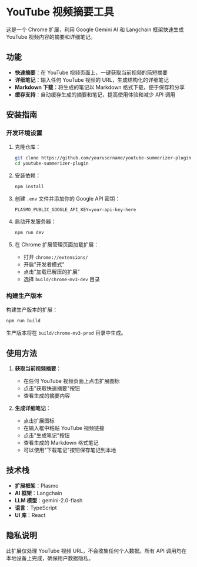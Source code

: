 # YouTube 视频摘要工具

这是一个 Chrome 扩展，利用 Google Gemini AI 和 Langchain 框架快速生成 YouTube 视频内容的摘要和详细笔记。

## 功能

- **快速摘要**：在 YouTube 视频页面上，一键获取当前视频的简短摘要
- **详细笔记**：输入任何 YouTube 视频的 URL，生成结构化的详细笔记
- **Markdown 下载**：将生成的笔记以 Markdown 格式下载，便于保存和分享
- **缓存支持**：自动缓存生成的摘要和笔记，提高使用体验和减少 API 调用

## 安装指南

### 开发环境设置

1. 克隆仓库：
   ```bash
   git clone https://github.com/yourusername/youtube-summerizer-plugin.git
   cd youtube-summerizer-plugin
   ```

2. 安装依赖：
   ```bash
   npm install
   ```

3. 创建 `.env` 文件并添加你的 Google API 密钥：
   ```
   PLASMO_PUBLIC_GOOGLE_API_KEY=your-api-key-here
   ```

4. 启动开发服务器：
   ```bash
   npm run dev
   ```

5. 在 Chrome 扩展管理页面加载扩展：
   - 打开 `chrome://extensions/`
   - 开启"开发者模式"
   - 点击"加载已解压的扩展"
   - 选择 `build/chrome-mv3-dev` 目录

### 构建生产版本

构建生产版本的扩展：
```bash
npm run build
```

生产版本将在 `build/chrome-mv3-prod` 目录中生成。

## 使用方法

1. **获取当前视频摘要**：
   - 在任何 YouTube 视频页面上点击扩展图标
   - 点击"获取快速摘要"按钮
   - 查看生成的摘要内容

2. **生成详细笔记**：
   - 点击扩展图标
   - 在输入框中粘贴 YouTube 视频链接
   - 点击"生成笔记"按钮
   - 查看生成的 Markdown 格式笔记
   - 可以使用"下载笔记"按钮保存笔记到本地

## 技术栈

- **扩展框架**：Plasmo
- **AI 框架**：Langchain
- **LLM 模型**：gemini-2.0-flash
- **语言**：TypeScript
- **UI 库**：React

## 隐私说明

此扩展仅处理 YouTube 视频 URL，不会收集任何个人数据。所有 API 调用均在本地设备上完成，确保用户数据隐私。
